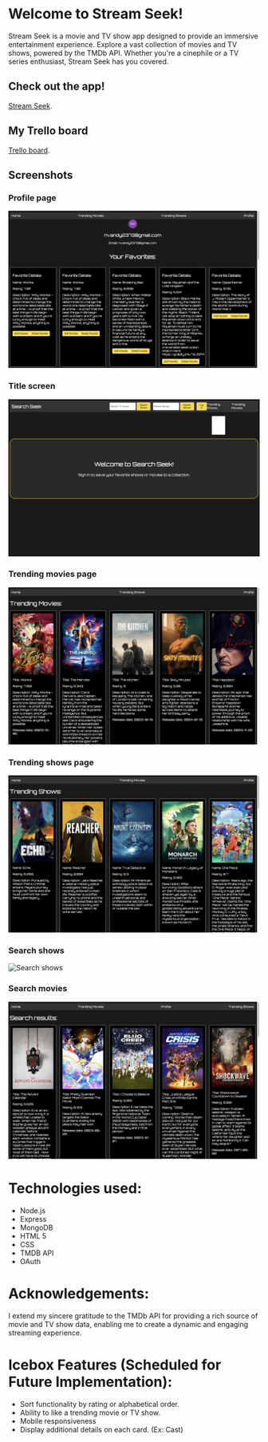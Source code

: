 # Welcome to Stream Seek!
Stream Seek is a movie and TV show app designed to provide an immersive entertainment experience. Explore a vast collection of movies and TV shows, powered by the TMDb API. Whether you're a cinephile or a TV series enthusiast, Stream Seek has you covered.

## Check out the app!
[Stream Seek](https://stream-seek-capstone-frontend-pfpu-l603o6n9d.vercel.app/).

## My Trello board
[Trello board](https://trello.com/b/AJ18sO4h/project-4).

## Screenshots
### Profile page
![Profile page](./shows-catalog-app-f/dist/assets/profile_show_page.png)

### Title screen
![Title screen](./shows-catalog-app-f/dist/assets/Title_screen.png)

### Trending movies page
![Trending movies page](./shows-catalog-app-f/dist/assets/Trending_movies_page.png)

### Trending shows page
![Trending shows page](./shows-catalog-app-f/dist/assets/Trending_shows_page.png)

### Search shows
![Search shows](./shows-catalog-app-f/dist/assets/search_shows.png)

### Search movies
![Search movies](./shows-catalog-app-f/dist/assets/search_movies_results_page.png)

# Technologies used:
- Node.js
- Express
- MongoDB
- HTML 5 
- CSS 
- TMDB API
- OAuth

# Acknowledgements:
I extend my sincere gratitude to the TMDb API for providing a rich source of movie and TV show data, enabling me to create a dynamic and engaging streaming experience.

# Icebox Features (Scheduled for Future Implementation):
- Sort functionality by rating or alphabetical order.
- Ability to like a trending movie or TV show.
- Mobile responsiveness
- Display additional details on each card. (Ex: Cast)


